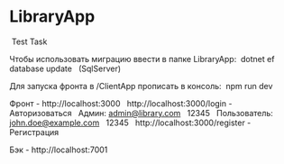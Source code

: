# LibraryApp 
&nbsp;Test Task&nbsp;&nbsp;

Чтобы использовать миграцию ввести в папке LibraryApp:&nbsp;
dotnet ef database update &nbsp;
(SqlServer)&nbsp;

Для запуска фронта в /ClientApp прописать в консоль:&nbsp;
npm run dev&nbsp;

Фронт - http://localhost:3000 &nbsp;
        http://localhost:3000/login - Авторизоваться &nbsp;
            Админ: admin@library.com &nbsp;
                   12345 &nbsp;
            Пользователь: john.doe@example.com &nbsp;
                          12345 &nbsp;
        http://localhost:3000/register - Регистрация &nbsp;
        
        
Бэк - http://localhost:7001
